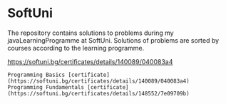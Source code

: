 # SoftUni
The repository contains solutions to problems during my javaLearningProgramme at SoftUni.
Solutions of problems are sorted by courses according to the learning programme.


https://softuni.bg/certificates/details/140089/040083a4

    Programming Basics [certificate] (https://softuni.bg/certificates/details/140089/040083a4)
    Programming Fundamentals [certificate](https://softuni.bg/certificates/details/148552/7e09709b)

